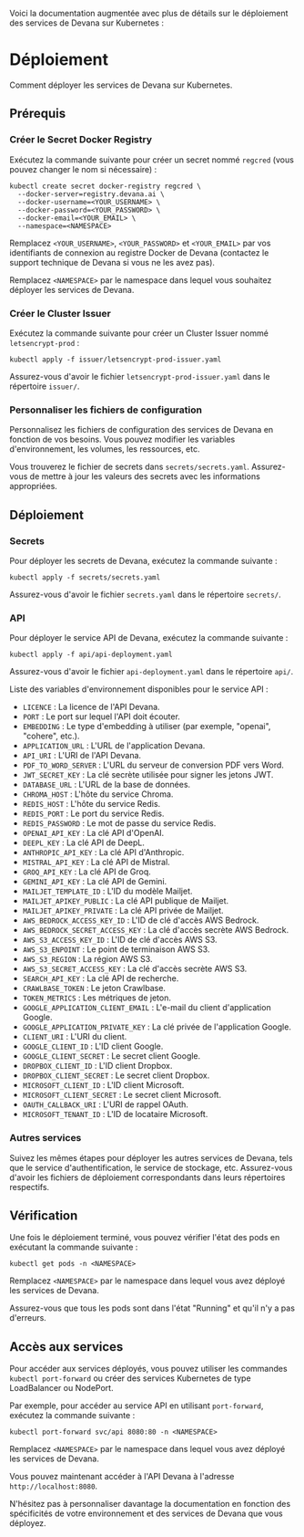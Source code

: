 Voici la documentation augmentée avec plus de détails sur le déploiement des services de Devana sur Kubernetes :

# Déploiement

Comment déployer les services de Devana sur Kubernetes.

## Prérequis

### Créer le Secret Docker Registry

Exécutez la commande suivante pour créer un secret nommé `regcred` (vous pouvez changer le nom si nécessaire) :

```
kubectl create secret docker-registry regcred \
  --docker-server=registry.devana.ai \
  --docker-username=<YOUR_USERNAME> \
  --docker-password=<YOUR_PASSWORD> \
  --docker-email=<YOUR_EMAIL> \
  --namespace=<NAMESPACE>
```

Remplacez `<YOUR_USERNAME>`, `<YOUR_PASSWORD>` et `<YOUR_EMAIL>` par vos identifiants de connexion au registre Docker de Devana (contactez le support technique de Devana si vous ne les avez pas).

Remplacez `<NAMESPACE>` par le namespace dans lequel vous souhaitez déployer les services de Devana.

### Créer le Cluster Issuer

Exécutez la commande suivante pour créer un Cluster Issuer nommé `letsencrypt-prod` :

```
kubectl apply -f issuer/letsencrypt-prod-issuer.yaml
```

Assurez-vous d'avoir le fichier `letsencrypt-prod-issuer.yaml` dans le répertoire `issuer/`.

### Personnaliser les fichiers de configuration

Personnalisez les fichiers de configuration des services de Devana en fonction de vos besoins. Vous pouvez modifier les variables d'environnement, les volumes, les ressources, etc.

Vous trouverez le fichier de secrets dans `secrets/secrets.yaml`. Assurez-vous de mettre à jour les valeurs des secrets avec les informations appropriées.

## Déploiement

### Secrets

Pour déployer les secrets de Devana, exécutez la commande suivante :

```
kubectl apply -f secrets/secrets.yaml
```

Assurez-vous d'avoir le fichier `secrets.yaml` dans le répertoire `secrets/`.

### API

Pour déployer le service API de Devana, exécutez la commande suivante :

```
kubectl apply -f api/api-deployment.yaml
```

Assurez-vous d'avoir le fichier `api-deployment.yaml` dans le répertoire `api/`.

Liste des variables d'environnement disponibles pour le service API :
- `LICENCE` : La licence de l'API Devana.
- `PORT` : Le port sur lequel l'API doit écouter.
- `EMBEDDING` : Le type d'embedding à utiliser (par exemple, "openai", "cohere", etc.).
- `APPLICATION_URL` : L'URL de l'application Devana.
- `API_URI` : L'URI de l'API Devana.
- `PDF_TO_WORD_SERVER` : L'URL du serveur de conversion PDF vers Word.
- `JWT_SECRET_KEY` : La clé secrète utilisée pour signer les jetons JWT.
- `DATABASE_URL` : L'URL de la base de données.
- `CHROMA_HOST` : L'hôte du service Chroma.
- `REDIS_HOST` : L'hôte du service Redis.
- `REDIS_PORT` : Le port du service Redis.
- `REDIS_PASSWORD` : Le mot de passe du service Redis.
- `OPENAI_API_KEY` : La clé API d'OpenAI.
- `DEEPL_KEY` : La clé API de DeepL.
- `ANTHROPIC_API_KEY` : La clé API d'Anthropic.
- `MISTRAL_API_KEY` : La clé API de Mistral.
- `GROQ_API_KEY` : La clé API de Groq.
- `GEMINI_API_KEY` : La clé API de Gemini.
- `MAILJET_TEMPLATE_ID` : L'ID du modèle Mailjet.
- `MAILJET_APIKEY_PUBLIC` : La clé API publique de Mailjet.
- `MAILJET_APIKEY_PRIVATE` : La clé API privée de Mailjet.
- `AWS_BEDROCK_ACCESS_KEY_ID` : L'ID de clé d'accès AWS Bedrock.
- `AWS_BEDROCK_SECRET_ACCESS_KEY` : La clé d'accès secrète AWS Bedrock.
- `AWS_S3_ACCESS_KEY_ID` : L'ID de clé d'accès AWS S3.
- `AWS_S3_ENPOINT` : Le point de terminaison AWS S3.
- `AWS_S3_REGION` : La région AWS S3.
- `AWS_S3_SECRET_ACCESS_KEY` : La clé d'accès secrète AWS S3.
- `SEARCH_API_KEY` : La clé API de recherche.
- `CRAWLBASE_TOKEN` : Le jeton Crawlbase.
- `TOKEN_METRICS` : Les métriques de jeton.
- `GOOGLE_APPLICATION_CLIENT_EMAIL` : L'e-mail du client d'application Google.
- `GOOGLE_APPLICATION_PRIVATE_KEY` : La clé privée de l'application Google.
- `CLIENT_URI` : L'URI du client.
- `GOOGLE_CLIENT_ID` : L'ID client Google.
- `GOOGLE_CLIENT_SECRET` : Le secret client Google.
- `DROPBOX_CLIENT_ID` : L'ID client Dropbox.
- `DROPBOX_CLIENT_SECRET` : Le secret client Dropbox.
- `MICROSOFT_CLIENT_ID` : L'ID client Microsoft.
- `MICROSOFT_CLIENT_SECRET` : Le secret client Microsoft.
- `OAUTH_CALLBACK_URI` : L'URI de rappel OAuth.
- `MICROSOFT_TENANT_ID` : L'ID de locataire Microsoft.

### Autres services

Suivez les mêmes étapes pour déployer les autres services de Devana, tels que le service d'authentification, le service de stockage, etc. Assurez-vous d'avoir les fichiers de déploiement correspondants dans leurs répertoires respectifs.

## Vérification

Une fois le déploiement terminé, vous pouvez vérifier l'état des pods en exécutant la commande suivante :

```
kubectl get pods -n <NAMESPACE>
```

Remplacez `<NAMESPACE>` par le namespace dans lequel vous avez déployé les services de Devana.

Assurez-vous que tous les pods sont dans l'état "Running" et qu'il n'y a pas d'erreurs.

## Accès aux services

Pour accéder aux services déployés, vous pouvez utiliser les commandes `kubectl port-forward` ou créer des services Kubernetes de type LoadBalancer ou NodePort.

Par exemple, pour accéder au service API en utilisant `port-forward`, exécutez la commande suivante :

```
kubectl port-forward svc/api 8080:80 -n <NAMESPACE>
```

Remplacez `<NAMESPACE>` par le namespace dans lequel vous avez déployé les services de Devana.

Vous pouvez maintenant accéder à l'API Devana à l'adresse `http://localhost:8080`.

N'hésitez pas à personnaliser davantage la documentation en fonction des spécificités de votre environnement et des services de Devana que vous déployez.